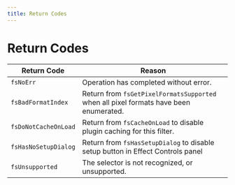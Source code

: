 ```yaml
---
title: Return Codes
---
```

# Return Codes

|     Return Code      |      Reason       |
| -------------------- | ------------------------------------------------------------------------------------- |
| `fsNoErr`    | Operation has completed without error.      |
| `fsBadFormatIndex`   | Return from `fsGetPixelFormatsSupported` when all pixel formats have been enumerated. |
| `fsDoNotCacheOnLoad` | Return from `fsCacheOnLoad` to disable plugin caching for this filter.        |
| `fsHasNoSetupDialog` | Return from `fsHasSetupDialog` to disable setup button in Effect Controls panel       |
| `fsUnsupported`      | The selector is not recognized, or unsupported.     |
